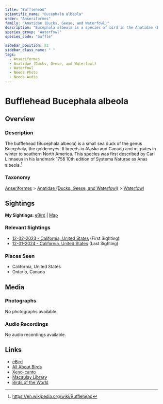 ```yaml
---
title: "Bufflehead"
scientific_name: "Bucephala albeola"
order: "Anseriformes"
family: "Anatidae (Ducks, Geese, and Waterfowl)"
description: "Bucephala albeola is a species of bird in the Anatidae (Ducks, Geese, and Waterfowl) family. It has been observed 14 times."
species_group: "Waterfowl"
species_code: "buffle"

sidebar_position: 82
sidebar_class_name: " "
tags: 
  - Anseriformes
  - Anatidae (Ducks, Geese, and Waterfowl)
  - Waterfowl
  - Needs Photo
  - Needs Audio
---
```


# Bufflehead <span className='sci_name'>Bucephala albeola</span>

## Overview

### Description
The bufflehead (Bucephala albeola) is a small sea duck of the genus Bucephala, the goldeneyes. It breeds in Alaska and Canada and migrates in winter to southern North America. This species was first described by Carl Linnaeus in his landmark 1758 10th edition of Systema Naturae as Anas albeola.[^1]

[^1]: https://en.wikipedia.org/wiki/Bufflehead

### Taxonomy
[Anseriformes](/tags/anseriformes) > [Anatidae (Ducks, Geese, and Waterfowl)](/tags/anatidae-ducks-geese-and-waterfowl) > [Waterfowl](/tags/waterfowl)


## Sightings

**My Sightings:** [eBird](https://ebird.org/lifelist?r=world&time=life&spp=buffle) | [Map](/map?species_code=buffle)

### Relevant Sightings

* [12-02-2023 - California, United States](https://ebird.org/checklist/S155611564) (First Sighting)
* [12-01-2024 - California, United States](https://ebird.org/checklist/S204217558) (Last Sighting)

### Places Seen

* California, United States
* Ontario, Canada



## Media
### Photographs
No photographs available.

### Audio Recordings
No audio recordings available.

## Links
* [eBird](https://ebird.org/species/buffle) 
* [All About Birds](https://www.allaboutbirds.org/guide/buffle) 
* [Xeno-canto](https://www.xeno-canto.org/species/bucephala-albeola) 
* [Macaulay Library](https://search.macaulaylibrary.org/catalog?taxonCode=buffle&sort=rating_rank_desc)
* [Birds of the World](https://birdsoftheworld.org/bow/species/buffle)
